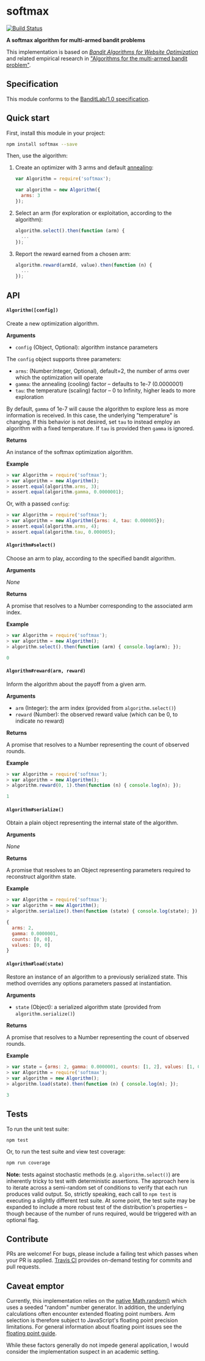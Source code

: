 softmax
=======

[![Build Status](https://travis-ci.org/kurttheviking/softmax.svg)](https://travis-ci.org/kurttheviking/softmax)

**A softmax algorithm for multi-armed bandit problems**

This implementation is based on [<em>Bandit Algorithms for Website Optimization</em>](http://shop.oreilly.com/product/0636920027393.do) and related empirical research in ["Algorithms for the multi-armed bandit problem"](https://d2w9gswcdc2jtf.cloudfront.net/research/Algorithms+for+the+multi-armed+bandit+problem.pdf).


## Specification

This module conforms to the [BanditLab/1.0 specification](https://github.com/banditlab/spec-js/blob/master/README.md).


## Quick start

First, install this module in your project:

```sh
npm install softmax --save
```

Then, use the algorithm:

1. Create an optimizer with 3 arms and default [annealing](https://en.wikipedia.org/wiki/Simulated_annealing):

    ```js
    var Algorithm = require('softmax');

    var algorithm = new Algorithm({
      arms: 3
    });
    ```

2. Select an arm (for exploration or exploitation, according to the algorithm):

    ```js
    algorithm.select().then(function (arm) {
      ...
    });
    ```

3. Report the reward earned from a chosen arm:

    ```js
    algorithm.reward(armId, value).then(function (n) {
      ...
    });
    ```


## API

#### `Algorithm([config])`

Create a new optimization algorithm.

**Arguments**

- `config` (Object, Optional): algorithm instance parameters

The `config` object supports three parameters:

- `arms`: (Number:Integer, Optional), default=2, the number of arms over which the optimization will operate
- `gamma`: the annealing (cooling) factor &ndash; defaults to 1e-7 (0.0000001)
- `tau`: the temperature (scaling) factor &ndash; 0 to Infinity, higher leads to more exploration

By default, `gamma` of 1e-7 will cause the algorithm to explore less as more information is received. In this case, the underlying "temperature" is changing. If this behavior is not desired, set `tau` to instead employ an algorithm with a fixed temperature. If `tau` is provided then `gamma` is ignored.

**Returns**

An instance of the softmax optimization algorithm.

**Example**

```js
> var Algorithm = require('softmax');
> var algorithm = new Algorithm();
> assert.equal(algorithm.arms, 3);
> assert.equal(algorithm.gamma, 0.0000001);
```

Or, with a passed `config`:

```js
> var Algorithm = require('softmax');
> var algorithm = new Algorithm({arms: 4, tau: 0.000005});
> assert.equal(algorithm.arms, 4);
> assert.equal(algorithm.tau, 0.000005);
```

#### `Algorithm#select()`

Choose an arm to play, according to the specified bandit algorithm.

**Arguments**

_None_

**Returns**

A promise that resolves to a Number corresponding to the associated arm index.

**Example**

```js
> var Algorithm = require('softmax');
> var algorithm = new Algorithm();
> algorithm.select().then(function (arm) { console.log(arm); });

0
```

#### `Algorithm#reward(arm, reward)`

Inform the algorithm about the payoff from a given arm.

**Arguments**

- `arm` (Integer): the arm index (provided from `algorithm.select()`)
- `reward` (Number): the observed reward value (which can be 0, to indicate no reward)

**Returns**

A promise that resolves to a Number representing the count of observed rounds.

**Example**

```js
> var Algorithm = require('softmax');
> var algorithm = new Algorithm();
> algorithm.reward(0, 1).then(function (n) { console.log(n); });

1
```

#### `Algorithm#serialize()`

Obtain a plain object representing the internal state of the algorithm.

**Arguments**

_None_

**Returns**

A promise that resolves to an Object representing parameters required to reconstruct algorithm state.

**Example**

```js
> var Algorithm = require('softmax');
> var algorithm = new Algorithm();
> algorithm.serialize().then(function (state) { console.log(state); });

{
  arms: 2,
  gamma: 0.0000001,
  counts: [0, 0],
  values: [0, 0]
}
```

#### `Algorithm#load(state)`

Restore an instance of an algorithm to a previously serialized state. This method overrides any options parameters passed at instantiation.

**Arguments**

- `state` (Object): a serialized algorithm state (provided from `algorithm.serialize()`)

**Returns**

A promise that resolves to a Number representing the count of observed rounds.

**Example**

```js
> var state = {arms: 2, gamma: 0.0000001, counts: [1, 2], values: [1, 0.5]};
> var Algorithm = require('softmax');
> var algorithm = new Algorithm();
> algorithm.load(state).then(function (n) { console.log(n); });

3
```


## Tests

To run the unit test suite:

```
npm test
```

Or, to run the test suite and view test coverage:

```sh
npm run coverage
```

**Note:** tests against stochastic methods (e.g. `algorithm.select()`) are inherently tricky to test with deterministic assertions. The approach here is to iterate across a semi-random set of conditions to verify that each run produces valid output. So, strictly speaking, each call to `npm test` is executing a slightly different test suite. At some point, the test suite may be expanded to include a more robust test of the distribution's properties &ndash; though because of the number of runs required, would be triggered with an optional flag.


## Contribute

PRs are welcome! For bugs, please include a failing test which passes when your PR is applied. [Travis CI](https://travis-ci.org/kurttheviking/softmax) provides on-demand testing for commits and pull requests.


## Caveat emptor

Currently, this implementation relies on the [native Math.random()](https://developer.mozilla.org/en-US/docs/Web/JavaScript/Reference/Global_Objects/Math/random) which uses a seeded "random" number generator. In addition, the underlying calculations often encounter extended floating point numbers. Arm selection is therefore subject to JavaScript's floating point precision limitations. For general information about floating point issues see the [floating point guide](http://floating-point-gui.de).

While these factors generally do not impede general application, I would consider the implementation suspect in an academic setting.
